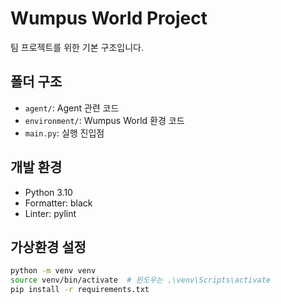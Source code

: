 # Wumpus World Project

팀 프로젝트를 위한 기본 구조입니다.

## 폴더 구조
- `agent/`: Agent 관련 코드
- `environment/`: Wumpus World 환경 코드
- `main.py`: 실행 진입점

## 개발 환경
- Python 3.10
- Formatter: black
- Linter: pylint

## 가상환경 설정
```bash
python -m venv venv
source venv/bin/activate  # 윈도우는 .\venv\Scripts\activate
pip install -r requirements.txt
